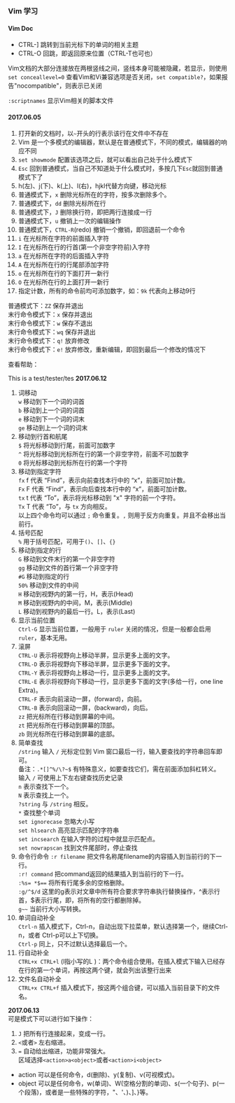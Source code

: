 ### Vim 学习

#### Vim Doc

* CTRL-] 跳转到当前光标下的单词的相关主题
* CTRL-O 回跳，即返回原来位置（CTRL-T也可也）

Vim文档的大部分连接放在两根竖线之间，竖线本身可能被隐藏，若显示，则使用`set conceallevel=0`
查看Vim和Vi兼容选项是否关闭，`set compatible?`，如果报告"nocompatible"，则表示已关闭

`:scriptnames` 显示Vim相关的脚本文件  

#### 2017.06.05
1. 打开新的文档时，以`~`开头的行表示该行在文件中不存在  
2. Vim 是一个多模式的编辑器，默认是在普通模式下，不同的模式，编辑器的响应不同  
3. `set showmode` 配置该选项之后，就可以看出自己处于什么模式下  
4. `Esc` 回到普通模式，当自己不知道处于什么模式时，多按几下`Esc`就回到普通模式下了  
5. h(左)、j(下)、k(上)、l(右)，hjkl代替方向键，移动光标  
6. 普通模式下，`x` 删除光标所在的字符，按多次删除多个。  
7. 普通模式下，`dd` 删除光标所在行  
8. 普通模式下，`J` 删除换行符，即把两行连接成一行  
9. 普通模式下，`u` 撤销上一次的编辑操作  
10. 普通模式下，`CTRL-R`(redo) 撤销一个撤销，即回退前一个命令  
11. `i` 在光标所在字符的前面插入字符  
12. `I` 在光标所在行的行首(第一个非空字符前)入字符  
13. `a` 在光标所在字符的后面插入字符  
14. `A` 在光标所在行的行尾部添加字符  
15. `o` 在光标所在行的下面打开一新行  
16. `O` 在光标所在行的上面打开一新行  
17. 指定计数，所有的命令前均可添加数字，如：`9k` 代表向上移动9行  

普通模式下：`ZZ` 保存并退出  
末行命令模式下：`x` 保存并退出  
末行命令模式下：`w` 保存不退出  
末行命令模式下：`wq` 保存并退出  
末行命令模式下：`q!` 放弃修改  
末行命令模式下：`e!` 放弃修改，重新编辑，即回到最后一个修改的情况下  

查看帮助：

This is a test/tester/tes
**2017.06.12**   
1. 词移动  
`w` 移动到下一个词的词首  
`b` 移动到上一个词的词首  
`e` 移动到下一个词的词末  
`ge` 移动到上一个词的词末  
2. 移动到行首和航尾  
`$` 将光标移动到行尾，前面可加数字  
`^` 将光标移动到光标所在行的第一个非空字符，前面不可加数字  
`0` 将光标移动到光标所在行的第一个字符  
3. 移动到指定字符  
`fx` f 代表 “Find”，表示向前查找本行中的 “x”，前面可加计数。   
`Fx` F 代表 “Find”，表示向后查找本行中的 “x”，前面可加计数。   
`tx` t 代表 “To”，表示将光标移动到 "x" 字符的前一个字符。  
`Tx` T 代表 “To”，与 `tx` 方向相反。   
以上四个命令均可以通过 `;` 命令重复。`,` 则用于反方向重复。并且不会移出当前行。   
4. 括号匹配  
`%` 用于括号匹配，可用于`()`、`[]`、`{}`  
5. 移动到指定的行   
`G` 移动到文件末行的第一个非空字符  
`gg` 移动到文件的首行第一个非空字符  
`#G` 移动到指定的行  
`50%` 移动到文件的中间  
`H` 移动到视野内的第一行，H，表示(Head)  
`M` 移动到视野内的中间，M，表示(Middle)  
`L` 移动到视野内的最后一行。L，表示(Last)  
6. 显示当前位置  
`Ctrl-G` 显示当前位置，一般用于 `ruler` 关闭的情况，但是一般都会启用 `ruler`，基本无用。  
7. 滚屏  
`CTRL-U` 表示将视野向上移动半屏，显示更多上面的文字。  
`CTRL-D` 表示将视野向下移动半屏，显示更多下面的文字。  
`CTRL-Y` 表示将视野向上移动一行，显示更多上面的文字。  
`CTRL-E` 表示将视野向下移动一行，显示更多下面的文字(多给一行，one line Extra)。  
`CTRL-F` 表示向前滚动一屏，(forward)，向前。  
`CTRL-B` 表示向回滚动一屏，(backward)，向后。  
`zz` 把光标所在行移动到屏幕的中间。  
`zt` 把光标所在行移动到屏幕的顶部。  
`zb` 则光标所在行移动到屏幕的底部。  
8. 简单查找  
`/string` 输入 `/` 光标定位到 Vim 窗口最后一行，输入要查找的字符串回车即可。  
    备注：`.*[]^%/\?~$` 有特殊意义，如要查找它们，需在前面添加斜杠转义。  
        输入 `/` 可使用上下左右键查找历史记录  
`n` 表示查找下一个。  
`N` 表示查找上一个。  
`?string` 与 `/string` 相反。  
`*` 查找整个单词  
`set ignorecase` 忽略大小写  
`set hlsearch` 高亮显示匹配的字符串  
`set incsearch` 在输入字符的过程中就显示匹配点。  
`set nowrapscan` 找到文件尾部时，停止查找  
9. 命令行命令
`:r filename` 把文件名称尾filename的内容插入到当前行的下一行。  
`:r! command` 把command返回的结果插入到当前行的下一行。  
`:%s= *$==`   将所有行尾多余的空格删除。  
`:g/^$/d`     这里的g表示对文章中所有符合要求字符串执行替换操作，^表示行首，$表示行尾，即，将所有的空行都删除掉。  
`g~~`         当前行大小写转换。  
10. 单词自动补全   
`Ctrl-n` 插入模式下，Ctrl-n，自动出现下拉菜单，默认选择第一个，继续Ctrl-n，或者 Ctrl-p可以上下切换。  
`Ctrl-p` 同上，只不过默认选择最后一个。  
11. 行自动补全  
`CTRL+x CTRL+l` (l指小写的L )：两个命令组合使用。在插入模式下输入已经存在行的第一个单词，再按这两个键，就会列出该整行出来  
12. 文件名自动补全  
`CTRL+x CTRL+f` 插入模式下，按这两个组合键，可以插入当前目录下的文件名。  

**2017.06.13**  
可是模式下可以进行如下操作：  
1. `J` 把所有行连接起来，变成一行。  
2. `<`或者`>` 左右缩进。  
3. `=` 自动给出缩进，功能非常强大。  
区域选择`<action>a<object>`或者`<action>i<object>`  
* action 可以是任何命令，d(删除)、y(复制)、v(可视模式)。
* object 可以是任何命令，w(单词)、W(空格分割的单词)、s(一个句子)、p(一个段落)，或者是一些特殊的字符，"、'、)、]、}等。

